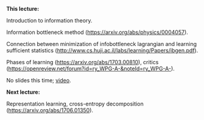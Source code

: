 **This lecture:** 

Introduction to information theory.

Information bottleneck method (https://arxiv.org/abs/physics/0004057).

Connection between minimization of infobottleneck lagrangian and learning sufficient statistics (http://www.cs.huji.ac.il/labs/learning/Papers/ibgen.pdf).

Phases of learning (https://arxiv.org/abs/1703.00810), critics (https://openreview.net/forum?id=ry_WPG-A-&noteId=ry_WPG-A-).

No slides this time; [video](https://youtu.be/yoMC0P2x3Fg).

**Next lecture:**

Representation learning, cross-entropy decomposition (https://arxiv.org/abs/1706.01350).

